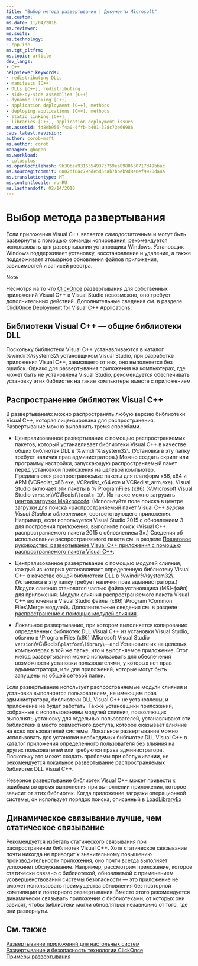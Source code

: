 ```yaml
---
title: "Выбор метода развертывания | Документы Microsoft"
ms.custom: 
ms.date: 11/04/2016
ms.reviewer: 
ms.suite: 
ms.technology:
- cpp-ide
ms.tgt_pltfrm: 
ms.topic: article
dev_langs:
- C++
helpviewer_keywords:
- redistributing DLLs
- manifests [C++]
- DLLs [C++], redistributing
- side-by-side assemblies [C++]
- dynamic linking [C++]
- application deployment [C++], methods
- deploying applications [C++], methods
- static linking [C++]
- libraries [C++], application deployment issues
ms.assetid: fd8eb956-f4a0-4ffb-b401-328c73e66986
caps.latest.revision: 
author: corob-msft
ms.author: corob
manager: ghogen
ms.workload:
- cplusplus
ms.openlocfilehash: 9b30bea93163549373759ea8980650717d49bbac
ms.sourcegitcommit: 6002df0ac79bde5d5cab7bbeb9d8e0ef9920da4a
ms.translationtype: MT
ms.contentlocale: ru-RU
ms.lasthandoff: 02/14/2018
---
```

# <a name="choosing-a-deployment-method"></a>Выбор метода развертывания
Если приложения Visual C++ является самодостаточным и могут быть развернуты с помощью команды копирования, рекомендуется использовать для развертывания установщика Windows. Установщик Windows поддерживает установку, восстановление и удаление, а также поддерживает атомарное обновления файлов приложения, зависимостей и записей реестра.  
  
> [!NOTE]
>  Несмотря на то что [ClickOnce](/visualstudio/deployment/clickonce-security-and-deployment) развертывания для собственных приложений Visual C++ в Visual Studio невозможно, оно требует дополнительных действий. Дополнительные сведения см. в разделе [ClickOnce Deployment for Visual C++ Applications](../ide/clickonce-deployment-for-visual-cpp-applications.md).  
  
## <a name="visual-c-libraries-are-shared-dlls"></a>Библиотеки Visual C++ — общие библиотеки DLL  
 Поскольку библиотеки Visual C++ устанавливаются в каталог %windir%\system32\ установщиком Visual Studio, при разработке приложения Visual C++, зависящего от них, оно выполняется без ошибок. Однако для развертывания приложения на компьютерах, где может быть не установлена Visual Studio, рекомендуется обеспечивать установку этих библиотек на такие компьютеры вместе с приложением.  
  
## <a name="redistributing-visual-c-libraries"></a>Распространение библиотек Visual С++  
 В развертываниях можно распространять любую версию библиотеки Visual C++, которая лицензирована для распространения. Развертывание можно выполнить тремя способами.  
  
-   Централизованное развертывание с помощью распространяемых пакетов, который устанавливает библиотеки Visual C++ в качестве общих библиотек DLL в %windir%\system32\\. (Установка в эту папку требует наличия прав администратора.) Можно создать скрипт или программу настройки, запускающую распространяемый пакет перед установкой приложения на целевой компьютер. Предлагаются распространяемые пакеты для платформ x86, x64 и ARM (VCRedist_x86.exe, VCRedist_x64.exe и VCRedist_arm.exe). Visual Studio включает эти пакеты в % ProgramFiles (x86) %\Microsoft Visual Studio `version`\VC\Redist\\`locale ID`\\. Их также можно загрузить [центра загрузки Майкрософт](http://go.microsoft.com/fwlink/p/?linkid=132793). (Используйте поле поиска в центре загрузки для поиска «распространяемый пакет Visual C++ *версии Visual Studio и обновление*», соответствующего приложения. Например, если используется Visual Studio 2015 с обновлением 3 для построения приложения, выполните поиск «Visual C++ распространяемого пакета 2015 с обновлением 3».) Сведения об использовании распространяемого пакета см. в разделе [Пошаговое руководство: развертывание Visual C++ приложения с помощью распространяемого пакета Visual C++](../ide/deploying-visual-cpp-application-by-using-the-vcpp-redistributable-package.md).  
  
-   Централизованное развертывание с помощью модулей слияния, каждый из которых устанавливает определенную библиотеку Visual C++ в качестве общей библиотеки DLL в %windir%\system32\\. (Установка в эту папку требует наличия прав администратора.) Модули слияния становятся частью файла установщика (MSI-файл) для приложения. Модули слияния распространяемого пакета Visual C++ включены в Visual Studio файлы (x86) \Program \Common Files\Merge модулей\\. Дополнительные сведения см. в разделе [распространение с помощью модулей слияния](../ide/redistributing-components-by-using-merge-modules.md).  
  
-   Локальное развертывание, при котором выполняется копирование определенных библиотек DLL Visual C++ из установки Visual Studio, обычно в \Program Files (x86) \Microsoft Visual Studio `version`\VC\Redist\\`platform`\\`library`\—and Установите их на целевых компьютерах в той же папке, что и выполняемое приложение. Этот метод развертывания можно использовать для обеспечения возможности установки пользователями, у которых нет прав администратора, или для приложений, которые могут быть запущены из общей сетевой папки.  
  
 Если развертывание использует распространяемые модули слияния и установка выполняется пользователем, не имеющим прав администратора, библиотеки DLL Visual C++ не установлены, и приложение не будет работать. Также установщики приложений, собранные с использованием модулей слияния, позволяющих выполнять установку для отдельных пользователей, устанавливают эти библиотеки в место совместного доступа, которое оказывает влияние на всех пользователей системы. Локальное развертывание можно использовать для установки необходимых библиотек DLL Visual C++ в каталог приложения определенного пользователя без влияния на других пользователей или требуются права администратора. Поскольку это может создать проблемы при обслуживании, не рекомендуется локальное развертывание распространяемых библиотек DLL Visual C++.  
  
 Неверное развертывание библиотек Visual C++ может привести к ошибкам во время выполнения при выполнении приложения, которое зависит от этих библиотек. Когда приложение загрузки операционной системы, он использует порядок поиска, описанный в [LoadLibraryEx](http://go.microsoft.com/fwlink/p/?linkid=132792)  
  
## <a name="dynamic-linking-is-better-than-static-linking"></a>Динамическое связывание лучше, чем статическое связывание  
 Рекомендуется избегать статического связывания при распространении библиотек Visual C++. Хотя статическое связывание почти никогда не приводит к значительному повышению производительности приложения, оно почти всегда выполняет усложняет обслуживание. Например, рассмотрим приложение, которое статически связано с библиотекой, обновляемой с применением усовершенствований системы безопасности — это приложение не сможет использовать преимущества обновления без повторной компиляции и повторного развертывания. Вместо этого рекомендуется динамически связывать приложения с библиотеками, от которых они зависят, чтобы библиотеки могли обновляться независимо от того, где они развернуты.  
  
## <a name="see-also"></a>См. также  
 [Развертывание приложений для настольных систем](../ide/deploying-native-desktop-applications-visual-cpp.md)   
 [Развертывание и безопасность технологии ClickOnce](/visualstudio/deployment/clickonce-security-and-deployment)   
 [Примеры развертывания](../ide/deployment-examples.md)